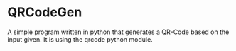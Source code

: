 # QRCodeGen

A simple program written in python that generates a QR-Code based on the input given. It is using the qrcode python module.
